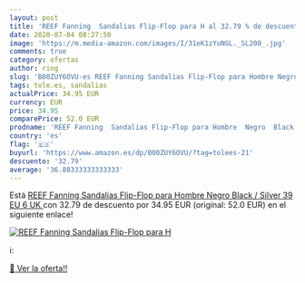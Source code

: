 ```yaml
---
layout: post
title: 'REEF Fanning  Sandalias Flip-Flop para H al 32.79 % de descuento'
date: 2020-07-04 08:27:50
image: 'https://m.media-amazon.com/images/I/31eK1zYoNGL._SL200_.jpg'
comments: true
category: ofertas
author: ring
slug: 'B00ZUY6OVU-es REEF Fanning Sandalias Flip-Flop para Hombre Negro Black /...'
tags: tole.es, sandalias
actualPrice: 34.95 EUR
currency: EUR
price: 34.95
comparePrice: 52.0 EUR
prodname: 'REEF Fanning  Sandalias Flip-Flop para Hombre  Negro  Black / Silver   39 EU  6 UK '
country: 'es'
flag: '🇪🇸'
buyurl: 'https://www.amazon.es/dp/B00ZUY6OVU/?tag=tolees-21'
descuento: '32.79'
average: '36.88333333333333'
---
```


Está [REEF Fanning  Sandalias Flip-Flop para Hombre  Negro  Black / Silver   39 EU  6 UK ](https://www.amazon.es/dp/B00ZUY6OVU/?tag=tolees-21) con 32.79 de descuento por 34.95 EUR (original: 52.0 EUR) en el siguiente enlace!

[![REEF Fanning  Sandalias Flip-Flop para H](https://m.media-amazon.com/images/I/31eK1zYoNGL._SL200_.jpg)](https://www.amazon.es/dp/B00ZUY6OVU/?tag=tolees-21)

ℹ️:


[🛒 Ver la oferta!!](https://www.amazon.es/dp/B00ZUY6OVU/?tag=tolees-21)
